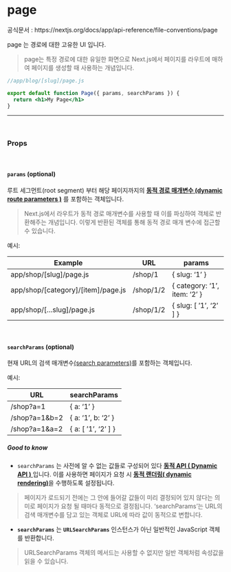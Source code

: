 # page

<p>공식문서 : https://nextjs.org/docs/app/api-reference/file-conventions/page</p>

page 는 경로에 대한 고유한 UI 입니다. 
> page는 특정 경로에 대한 유일한 화면으로 Next.js에서 페이지를 라우트에 매하여 페이지를 생성할 때 사용하는 개념입니다.
>

```jsx
//app/blog/[slug]/page.js

export default function Page({ params, searchParams }) {
  return <h1>My Page</h1>
}
```

---

<br>

### Props

<br>

#### `params` (optional)

루트 세그먼트(root segment) 부터 해당 페이지까지의 [**동적 경로 매개변수 (dynamic route parameters )**](https://github.com/XionWCFM/Nextjs-docs-Korean-translation/blob/main/nextjsdocs/BuildingYourApplication/Routing/Dynamic_Routes.md) 를 포함하는 객체입니다. 

> Next.js에서 라우트가 동적 경로 매개변수를 사용할 때 이를 파싱하여 객체로 반환해주는 개념입니다. 이렇게 반환된 객체를 통해 동적 경로 매개 변수에 접근할 수 있습니다.
> 

예시:

| Example | URL | params |
| --- | --- | --- |
|  app/shop/[slug]/page.js | /shop/1 | { slug:  ‘1’  } |
| app/shop/[category]/[item]/page.js | /shop/1/2 | { category: ‘1’,  item: ‘2’  } |
| app/shop/[…slug]/page.js | /shop/1/2 | { slug: [ ’1’, ‘2’ ] } |

<br>

#### `searchParams` (optional)

현재 URL의 검색 매개변수[(search parameters)](https://developer.mozilla.org/en-US/docs/Learn/Common_questions/Web_mechanics/What_is_a_URL#parameters)를 포함하는 객체입니다. 


예시:

| URL | searchParams |
| --- | --- |
| /shop?a=1 | { a: ‘1’ } |
| /shop?a=1&b=2 | { a: ‘1’, b: ‘2’ } |
| /shop?a=1&a=2 | { a: [ ’1’, ‘2’ ] } |

##### Good to know

- `searchParams` 는 사전에 알 수 없는 값들로 구성되어 있다  [**동적 API ( Dynamic API )** ](https://github.com/XionWCFM/Nextjs-docs-Korean-translation/blob/main/nextjsdocs/BuildingYourApplication/Rendering/Static_and_Dynamic.md)입니다.  이를 사용하면 페이지가 요청 시 [**동적 랜더링( dynamic rendering)**](https://github.com/XionWCFM/Nextjs-docs-Korean-translation/blob/main/nextjsdocs/BuildingYourApplication/Rendering/Static_and_Dynamic.md)을 수행하도록 설정됩니다.

> 페이지가 로드되기 전에는 그 안에 들어갈 값들이 미리 결정되어 있지 않다는 의미로 페이지가 요청 될 때마다 동적으로 결정됩니다. ‘searchParams’는 URL의 검색 매개변수를 담고 있는 객체로 URL에 따라 값이 동적으로 변합니다.
> 
- **`searchParams`** 는 **`URLSearchParams`** 인스턴스가 아닌 일반적인 JavaScript 객체를 반환합니다.

> URLSearchParams 객체의 메서드는 사용할 수 없지만 일반 객체처럼 속성값을 읽을 수 있습니다.
>
